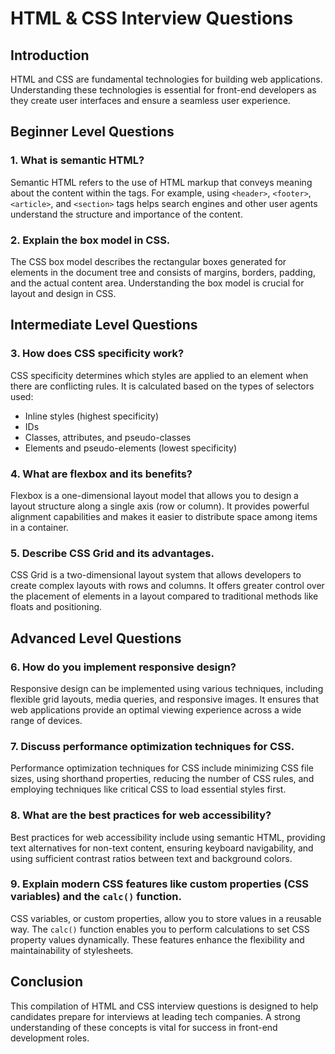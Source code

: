 # HTML & CSS Interview Questions

## Introduction
HTML and CSS are fundamental technologies for building web applications. Understanding these technologies is essential for front-end developers as they create user interfaces and ensure a seamless user experience.

## Beginner Level Questions
### 1. What is semantic HTML?
Semantic HTML refers to the use of HTML markup that conveys meaning about the content within the tags. For example, using `<header>`, `<footer>`, `<article>`, and `<section>` tags helps search engines and other user agents understand the structure and importance of the content.

### 2. Explain the box model in CSS.
The CSS box model describes the rectangular boxes generated for elements in the document tree and consists of margins, borders, padding, and the actual content area. Understanding the box model is crucial for layout and design in CSS.

## Intermediate Level Questions
### 3. How does CSS specificity work?
CSS specificity determines which styles are applied to an element when there are conflicting rules. It is calculated based on the types of selectors used:
- Inline styles (highest specificity)
- IDs
- Classes, attributes, and pseudo-classes
- Elements and pseudo-elements (lowest specificity)

### 4. What are flexbox and its benefits?
Flexbox is a one-dimensional layout model that allows you to design a layout structure along a single axis (row or column). It provides powerful alignment capabilities and makes it easier to distribute space among items in a container.

### 5. Describe CSS Grid and its advantages.
CSS Grid is a two-dimensional layout system that allows developers to create complex layouts with rows and columns. It offers greater control over the placement of elements in a layout compared to traditional methods like floats and positioning.

## Advanced Level Questions
### 6. How do you implement responsive design?
Responsive design can be implemented using various techniques, including flexible grid layouts, media queries, and responsive images. It ensures that web applications provide an optimal viewing experience across a wide range of devices.

### 7. Discuss performance optimization techniques for CSS.
Performance optimization techniques for CSS include minimizing CSS file sizes, using shorthand properties, reducing the number of CSS rules, and employing techniques like critical CSS to load essential styles first.

### 8. What are the best practices for web accessibility?
Best practices for web accessibility include using semantic HTML, providing text alternatives for non-text content, ensuring keyboard navigability, and using sufficient contrast ratios between text and background colors.

### 9. Explain modern CSS features like custom properties (CSS variables) and the `calc()` function.
CSS variables, or custom properties, allow you to store values in a reusable way. The `calc()` function enables you to perform calculations to set CSS property values dynamically. These features enhance the flexibility and maintainability of stylesheets.

## Conclusion
This compilation of HTML and CSS interview questions is designed to help candidates prepare for interviews at leading tech companies. A strong understanding of these concepts is vital for success in front-end development roles.